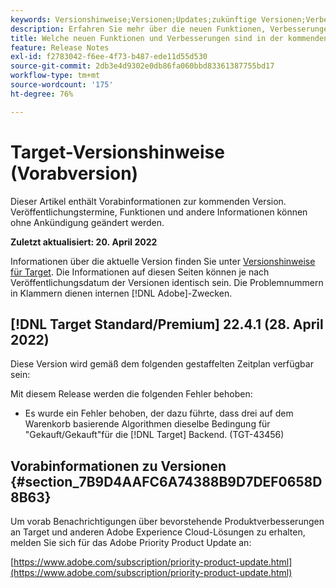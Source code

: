 ```yaml
---
keywords: Versionshinweise;Versionen;Updates;zukünftige Versionen;Verbesserungen;neue Funktionen;Fehlerbehebungen;Updates;Vorabversion
description: Erfahren Sie mehr über die neuen Funktionen, Verbesserungen und Fehlerbehebungen in der kommenden Version von Adobe Target sowie in den zugehörigen SDKs, APIs und JavaScript-Bibliotheken.
title: Welche neuen Funktionen und Verbesserungen sind in der kommenden Version enthalten?
feature: Release Notes
exl-id: f2783042-f6ee-4f73-b487-ede11d55d530
source-git-commit: 2db3e4d9302e0db86fa060bbd83361387755bd17
workflow-type: tm+mt
source-wordcount: '175'
ht-degree: 76%

---
```


# Target-Versionshinweise (Vorabversion)

Dieser Artikel enthält Vorabinformationen zur kommenden Version. Veröffentlichungstermine, Funktionen und andere Informationen können ohne Ankündigung geändert werden.

**Zuletzt aktualisiert: 20. April 2022**

Informationen über die aktuelle Version finden Sie unter [Versionshinweise für Target](release-notes.md). Die Informationen auf diesen Seiten können je nach Veröffentlichungsdatum der Versionen identisch sein. Die Problemnummern in Klammern dienen internen [!DNL Adobe]-Zwecken.

## [!DNL Target Standard/Premium] 22.4.1 (28. April 2022)

Diese Version wird gemäß dem folgenden gestaffelten Zeitplan verfügbar sein:

Mit diesem Release werden die folgenden Fehler behoben:

* Es wurde ein Fehler behoben, der dazu führte, dass drei auf dem Warenkorb basierende Algorithmen dieselbe Bedingung für &quot;Gekauft/Gekauft&quot;für die [!DNL Target] Backend. (TGT-43456)

## Vorabinformationen zu Versionen {#section_7B9D4AAFC6A74388B9D7DEF0658D8B63}

Um vorab Benachrichtigungen über bevorstehende Produktverbesserungen an Target und anderen Adobe Experience Cloud-Lösungen zu erhalten, melden Sie sich für das Adobe Priority Product Update an:

[https://www.adobe.com/subscription/priority-product-update.html](https://www.adobe.com/subscription/priority-product-update.html)
